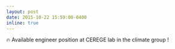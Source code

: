 ```yaml
---
layout: post
date: 2015-10-22 15:59:00-0400
inline: true
---
```


🔥 Available engineer position at CEREGE lab in the climate group !
